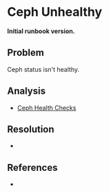 # Ceph Unhealthy

**Initial runbook version.**

## Problem

Ceph status isn't healthy.

## Analysis
 * [Ceph Health Checks](https://docs.ceph.com/en/latest/rados/operations/health-checks/)

## Resolution
 * 

## References
 * 

